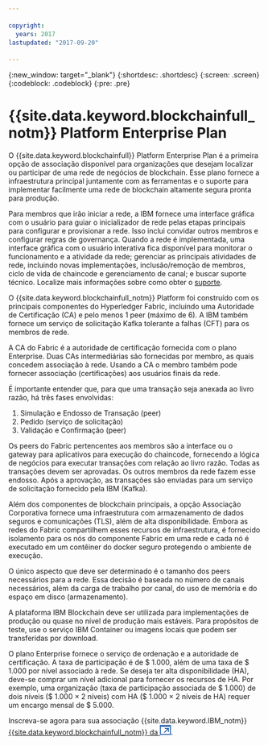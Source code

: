 ```yaml
---

copyright:
  years: 2017
lastupdated: "2017-09-20"

---
```


{:new_window: target="_blank"}
{:shortdesc: .shortdesc}
{:screen: .screen}
{:codeblock: .codeblock}
{:pre: .pre}

# {{site.data.keyword.blockchainfull_notm}} Platform Enterprise Plan

O {{site.data.keyword.blockchainfull}} Platform Enterprise Plan é a primeira opção de associação disponível para organizações que desejam localizar ou participar de uma rede de negócios de blockchain. Esse plano fornece a infraestrutura principal juntamente com as ferramentas e o suporte para implementar facilmente uma rede de blockchain altamente segura pronta para produção.

Para membros que irão iniciar a rede, a IBM fornece uma interface gráfica com o usuário para guiar o inicializador de rede pelas etapas principais para configurar e provisionar a rede. Isso inclui convidar outros membros e configurar regras de governança. Quando a rede é implementada, uma interface gráfica com o usuário interativa fica disponível para monitorar o funcionamento e a atividade da rede; gerenciar as principais atividades de rede, incluindo novas implementações, inclusão/remoção de membros, ciclo de vida de chaincode e gerenciamento de canal; e buscar suporte técnico. Localize mais informações sobre como obter o [suporte](ibmblockchain_support.html).

O {{site.data.keyword.blockchainfull_notm}} Platform foi construído com os principais componentes do Hyperledger Fabric, incluindo uma Autoridade de Certificação (CA) e pelo menos 1 peer (máximo de 6).  A IBM também fornece um serviço de solicitação Kafka tolerante a falhas (CFT) para os membros de rede. 

A CA do Fabric é a autoridade de certificação fornecida com o plano Enterprise. Duas CAs intermediárias são fornecidas por membro, as quais concedem associação à rede. Usando a CA o membro também pode fornecer associação (certificações) aos usuários finais da rede.

É importante entender que, para que uma transação seja anexada ao livro razão, há três fases envolvidas:  
1. Simulação e Endosso de Transação (peer)
2. Pedido (serviço de solicitação)
3. Validação e Confirmação (peer)

Os peers do Fabric pertencentes aos membros são a interface ou o gateway para aplicativos para execução do chaincode, fornecendo a lógica de negócios para executar transações com relação ao livro razão.  Todas as transações devem ser aprovadas. Os outros membros da rede fazem esse endosso. Após a aprovação, as transações são enviadas para um serviço de solicitação fornecido pela IBM (Kafka).

Além dos componentes de blockchain principais, a opção Associação Corporativa fornece uma infraestrutura com armazenamento de dados seguros e comunicações (TLS), além de alta disponibilidade.  Embora as redes do Fabric compartilhem esses recursos de infraestrutura, é fornecido isolamento para os nós do componente Fabric em uma rede e cada nó é executado em um contêiner do docker seguro protegendo o ambiente de execução.

O único aspecto que deve ser determinado é o tamanho dos peers necessários para a rede. Essa decisão é baseada no número de canais necessários, além da carga de trabalho por canal, do uso de memória e do espaço em disco (armazenamento). 

A plataforma IBM Blockchain deve ser utilizada para implementações de produção ou quase no nível de produção mais estáveis. Para propósitos de teste, use o serviço IBM Container ou imagens locais que podem ser transferidas por download.

O plano Enterprise fornece o serviço de ordenação e a autoridade de certificação. A taxa de participação é de $ 1.000, além de uma taxa de $ 1.000 por nível associado à rede. Se deseja ter alta disponibilidade (HA), deve-se comprar um nível adicional para fornecer os recursos de HA. Por exemplo, uma organização (taxa de participação associada de $ 1.000) de dois níveis ($ 1.000 × 2 níveis) com HA ($ 1.000 × 2 níveis de HA) requer um encargo mensal de $ 5.000.

Inscreva-se agora para sua associação {{site.data.keyword.IBM_notm}} [{{site.data.keyword.blockchainfull_notm}} da ![Ícone de link externo](images/external_link.svg "Ícone de link externo")](https://console.bluemix.net/catalog/services/blockchain?env_id=ibm:yp:us-south&taxonomyNavigation=apps).
